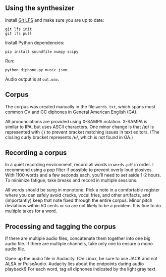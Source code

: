 ## Using the synthesizer

Install [Git LFS](https://git-lfs.github.com/) and make sure you are up to date:

    git lfs init
    git lfs pull

Install Python dependencies:

    pip install soundfile numpy scipy

Run:

    python diphone.py music.json

Audio output is at `out.wav`.

## Corpus

The corpus was created manually in the file `words.txt`, which spans most common CV and CC diphones in General American English (GA).

All pronunciations are provided using X-SAMPA notation. X-SAMPA is similar to IPA, but uses ASCII characters. One minor change is that /æ/ is represented with `{}` to prevent bracket matching issues in text editors. (The closing curly bracket represents /ʉ/, which is not found in GA.)

## Recording a corpus

In a quiet recording environment, record all words in `words.pdf` in order. I recommend using a pop filter if possible to prevent overly loud plosives. With 1100 words and a few seconds each, you'll need to set aside 1-2 hours. To minimize fatigue, take breaks and record in multiple sessions.

All words should be sung in monotone. Pick a note in a comfortable register where you can safely avoid cracks, vocal fries, and other artifacts, and (importantly) keep that note fixed through the entire corpus. Minor pitch deviations within 50 cents or so are not likely to be a problem. It is fine to do multiple takes for a word.

## Processing and tagging the corpus

If there are multiple audio files, concatenate them together into one big audio file. If there are multiple channels, take only one to ensure a mono audio file.

Open up the audio file in Audacity. (On Linux, be sure to use JACK and not ALSA or PulseAudio. Audacity lies about the endpoints during audio playback!) For each word, tag all diphones indicated by the light gray text.
